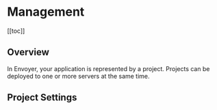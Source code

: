 # Management

[[toc]]

## Overview

In Envoyer, your application is represented by a project. Projects can be deployed to one or more servers at the same time.

## Project Settings

